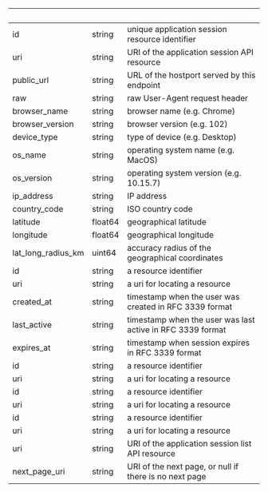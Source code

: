 <!-- Code generated for API Clients. DO NOT EDIT. -->

| &nbsp; | &nbsp; | &nbsp; |
|---|---|---|
| id | string | unique application session resource identifier |
| uri | string | URI of the application session API resource |
| public_url | string | URL of the hostport served by this endpoint |
| raw | string | raw User-Agent request header |
| browser_name | string | browser name (e.g. Chrome) |
| browser_version | string | browser version (e.g. 102) |
| device_type | string | type of device (e.g. Desktop) |
| os_name | string | operating system name (e.g. MacOS) |
| os_version | string | operating system version (e.g. 10.15.7) |
| ip_address | string | IP address |
| country_code | string | ISO country code |
| latitude | float64 | geographical latitude |
| longitude | float64 | geographical longitude |
| lat_long_radius_km | uint64 | accuracy radius of the geographical coordinates |
| id | string | a resource identifier |
| uri | string | a uri for locating a resource |
| created_at | string | timestamp when the user was created in RFC 3339 format |
| last_active | string | timestamp when the user was last active in RFC 3339 format |
| expires_at | string | timestamp when session expires in RFC 3339 format |
| id | string | a resource identifier |
| uri | string | a uri for locating a resource |
| id | string | a resource identifier |
| uri | string | a uri for locating a resource |
| id | string | a resource identifier |
| uri | string | a uri for locating a resource |
| uri | string | URI of the application session list API resource |
| next_page_uri | string | URI of the next page, or null if there is no next page |